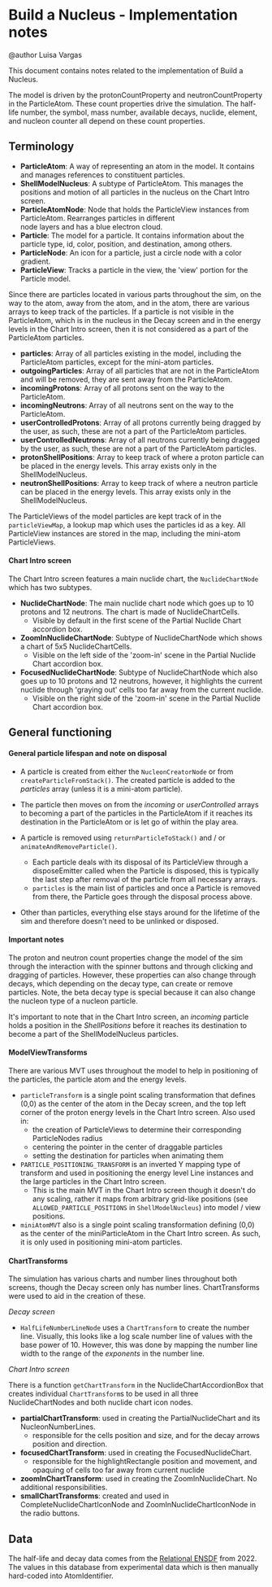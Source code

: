 # Build a Nucleus - Implementation notes

@author Luisa Vargas

This document contains notes related to the implementation of Build a Nucleus.

The model is driven by the protonCountProperty and neutronCountProperty in the ParticleAtom. These count properties
drive the simulation. The half-life number, the symbol, mass number, available decays, nuclide, element, and nucleon
counter all depend on these count properties.

## Terminology

- __ParticleAtom__: A way of representing an atom in the model. It contains and manages references to constituent
  particles.
- __ShellModelNucleus__: A subtype of ParticleAtom. This manages the positions and motion of all particles in the
  nucleus on the Chart Intro screen.
- __ParticleAtomNode__: Node that holds the ParticleView instances from ParticleAtom. Rearranges particles in
  different  
  node layers and has a blue electron cloud.
- __Particle__: The model for a particle. It contains information about the particle type, id, color, position, and
  destination, among others.
- __ParticleNode__: An icon for a particle, just a circle node with a color gradient.
- __ParticleView__: Tracks a particle in the view, the 'view' portion for the Particle model.

Since there are particles located in various parts throughout the sim, on the way to the atom, away from the atom, and
in the atom, there are various arrays to keep track of the particles. If a particle is not visible in the ParticleAtom,
which is in the nucleus in the Decay screen and in the energy levels in the Chart Intro screen, then it is not
considered as a part of the ParticleAtom particles.

- __particles__: Array of all particles existing in the model, including the ParticleAtom particles, except for the
  mini-atom particles.
- __outgoingParticles__: Array of all particles that are not in the ParticleAtom and will be removed, they are sent away
  from the ParticleAtom.
- __incomingProtons__: Array of all protons sent on the way to the ParticleAtom.
- __incomingNeutrons__: Array of all neutrons sent on the way to the ParticleAtom.
- __userControlledProtons__: Array of all protons currently being dragged by the user, as such, these are not a part of
  the ParticleAtom particles.
- __userControlledNeutrons__: Array of all neutrons currently being dragged by the user, as such, these are not a part
  of the ParticleAtom particles.
- __protonShellPositions__: Array to keep track of where a proton particle can be placed in the energy levels. This
  array exists only in the ShellModelNucleus.
- __neutronShellPositions__: Array to keep track of where a neutron particle can be placed in the energy levels. This
  array exists only in the ShellModelNucleus.

The ParticleViews of the model particles are kept track of in the `particleViewMap`, a lookup map which uses the
particles id as a key. All ParticleView instances are stored in the map, including the mini-atom ParticleViews.

#### Chart Intro screen

The Chart Intro screen features a main nuclide chart, the `NuclideChartNode` which has two subtypes.

- __NuclideChartNode__: The main nuclide chart node which goes up to 10 protons and 12 neutrons. The chart is made of
  NuclideChartCells.
  - Visible by default in the first scene of the Partial Nuclide Chart accordion box.
- __ZoomInNuclideChartNode__: Subtype of NuclideChartNode which shows a chart of 5x5 NuclideChartCells.
  - Visible on the left side of the 'zoom-in' scene in the Partial Nuclide Chart accordion box.
- __FocusedNuclideChartNode__: Subtype of NuclideChartNode which also goes up to 10 protons and 12 neutrons, however, it
  highlights the current nuclide through 'graying out' cells too far away from the current nuclide.
  - Visible on the right side of the 'zoom-in' scene in the Partial Nuclide Chart accordion box.

## General functioning

#### General particle lifespan and note on disposal

- A particle is created from either the `NucleonCreatorNode` or from `createParticleFromStack()`. The created particle
  is added to the _particles_ array (unless it is a mini-atom particle).
- The particle then moves on from the _incoming_ or _userControlled_ arrays to becoming a part of the particles in the
  ParticleAtom if it reaches its destination in the ParticleAtom or is let go of within the play area.
- A particle is removed using `returnParticleToStack()` and / or `animateAndRemoveParticle()`.
  - Each particle deals with its disposal of its ParticleView through a disposeEmitter called when the Particle is
    disposed, this is typically the last step after removal of the particle from all necessary arrays.
  - `particles` is the main list of particles and once a Particle is removed from there, the Particle goes through the
    disposal process above.


- Other than particles, everything else stays around for the lifetime of the sim and therefore doesn't need to be
  unlinked or disposed.

#### Important notes

The proton and neutron count properties change the model of the sim through the interaction with the spinner buttons and
through clicking and dragging of particles. However, these properties can also change through decays, which depending on
the decay type, can create or remove particles. Note, the beta decay type is special because it can also change the
nucleon type of a nucleon particle.

It's important to note that in the Chart Intro screen, an _incoming_ particle holds a position in the _ShellPositions_
before it reaches its destination to become a part of the ShellModelNucleus particles.

#### ModelViewTransforms

There are various MVT uses throughout the model to help in positioning of the particles, the particle atom and the
energy levels.

- `particleTransform` is a single point scaling transformation that defines (0,0) as the center of the atom in the Decay
  screen, and the top left corner of the proton energy levels in the Chart Intro screen. Also used in:
  - the creation of ParticleViews to determine their corresponding ParticleNodes radius
  - centering the pointer in the center of draggable particles
  - setting the destination for particles when animating them
- `PARTICLE_POSITIONING_TRANSFORM` is an inverted Y mapping type of transform and used in positioning the energy level
  Line instances and the large particles in the Chart Intro screen.
  - This is the main MVT in the Chart Intro screen though it doesn't do any scaling, rather it maps from arbitrary
    grid-like positions (see `ALLOWED_PARTICLE_POSITIONS` in `ShellModelNucleus`) into model / view positions.
- `miniAtomMVT` also is a single point scaling transformation defining (0,0) as the center of the miniParticleAtom in
  the Chart Intro screen. As such, it is only used in positioning mini-atom particles.

#### ChartTransforms

The simulation has various charts and number lines throughout both screens, though the Decay screen only has number
lines. ChartTransforms were used to aid in the creation of these.

*Decay screen*

- `HalfLifeNumberLineNode` uses a `ChartTransform` to create the number line. Visually, this looks like a log scale
  number line of values with the base power of 10. However, this was done by mapping the number line width to the range
  of the
  *exponents* in the number line.

*Chart Intro screen*

There is a function `getChartTransform` in the NuclideChartAccordionBox that creates individual `ChartTransform`s to be
used in all three NuclideChartNodes and both nuclide chart icon nodes.

- __partialChartTransform__: used in creating the PartialNuclideChart and its NucleonNumberLines.
  - responsible for the cells position and size, and for the decay arrows position and direction.
- __focusedChartTransform__: used in creating the FocusedNuclideChart.
  - responsible for the highlightRectangle position and movement, and opaquing of cells too far away from current
    nuclide
- __zoomInChartTransform__: used in creating the ZoomInNuclideChart. No additional responsibilities.
- __smallChartTransforms__: created and used in CompleteNuclideChartIconNode and ZoomInNuclideChartIconNode in the radio
  buttons.

## Data

The half-life and decay data comes from the [Relational ENSDF](https://www-nds.iaea.org/relnsd/NdsEnsdf/QueryForm.html)
from 2022. The values in this database from experimental data which is then manually hard-coded into AtomIdentifier.